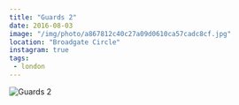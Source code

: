 ```yaml
---
title: "Guards 2"
date: 2016-08-03
image: "/img/photo/a867812c40c27a09d0610ca57cadc8cf.jpg"
location: "Broadgate Circle"
instagram: true
tags:
 - london
---
```


![Guards 2](/img/photo/a867812c40c27a09d0610ca57cadc8cf.jpg)
